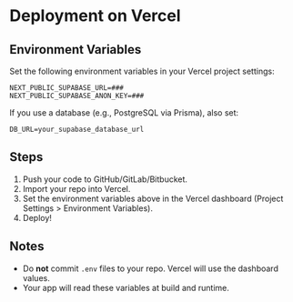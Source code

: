 # Deployment on Vercel

## Environment Variables

Set the following environment variables in your Vercel project settings:

```
NEXT_PUBLIC_SUPABASE_URL=###
NEXT_PUBLIC_SUPABASE_ANON_KEY=###
```

If you use a database (e.g., PostgreSQL via Prisma), also set:

```
DB_URL=your_supabase_database_url
```

## Steps

1. Push your code to GitHub/GitLab/Bitbucket.
2. Import your repo into Vercel.
3. Set the environment variables above in the Vercel dashboard (Project Settings > Environment Variables).
4. Deploy!

## Notes

- Do **not** commit `.env` files to your repo. Vercel will use the dashboard values.
- Your app will read these variables at build and runtime.
